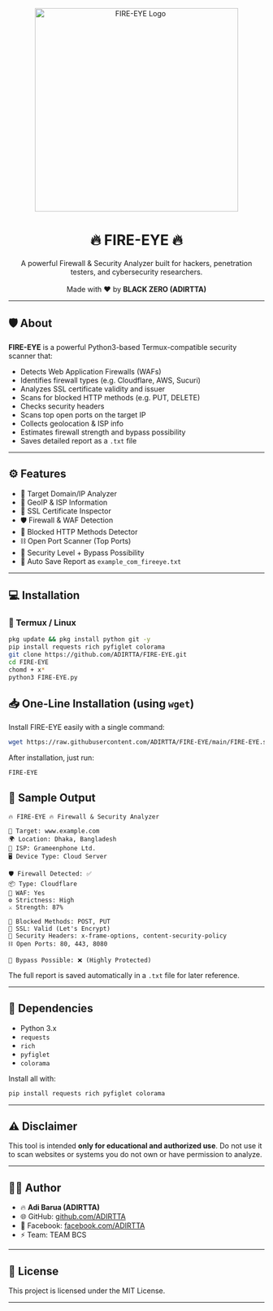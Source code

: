 
<p align="center">
  <img src="https://i.postimg.cc/5NkP5QML/Lucid-Realism-Design-a-dark-powerful-hackerstyle-logo-with-the-3.jpg" width="400" alt="FIRE-EYE Logo">
</p>

<h1 align="center">🔥 FIRE-EYE 🔥</h1>
<p align="center">
  A powerful Firewall & Security Analyzer built for hackers, penetration testers, and cybersecurity researchers.
  <br><br>
  Made with ❤️ by <b> BLACK ZERO (ADIRTTA)</b>
</p>

---

## 🛡️ About

**FIRE-EYE** is a powerful Python3-based Termux-compatible security scanner that:

- Detects Web Application Firewalls (WAFs)
- Identifies firewall types (e.g. Cloudflare, AWS, Sucuri)
- Analyzes SSL certificate validity and issuer
- Scans for blocked HTTP methods (e.g. PUT, DELETE)
- Checks security headers
- Scans top open ports on the target IP
- Collects geolocation & ISP info
- Estimates firewall strength and bypass possibility
- Saves detailed report as a `.txt` file

---

## ⚙️ Features

- 🎯 Target Domain/IP Analyzer
- 📍 GeoIP & ISP Information
- 🔐 SSL Certificate Inspector
- 🛡️ Firewall & WAF Detection
- 🚫 Blocked HTTP Methods Detector
- ⛓️ Open Port Scanner (Top Ports)
- 🧠 Security Level + Bypass Possibility
- 📝 Auto Save Report as `example_com_fireeye.txt`

---

## 💻 Installation

### 📲 Termux / Linux

```bash
pkg update && pkg install python git -y
pip install requests rich pyfiglet colorama
git clone https://github.com/ADIRTTA/FIRE-EYE.git
cd FIRE-EYE
chomd + x*
python3 FIRE-EYE.py
````
## 📥 One-Line Installation (using `wget`)

Install FIRE-EYE easily with a single command:

```bash
wget https://raw.githubusercontent.com/ADIRTTA/FIRE-EYE/main/FIRE-EYE.sh -O FIRE-EYE.sh && chmod +x FIRE-EYE.sh && ./FIRE-EYE.sh
````

After installation, just run:

```bash
FIRE-EYE
```


## 📝 Sample Output

```text
🔥 FIRE-EYE 🔥 Firewall & Security Analyzer

🎯 Target: www.example.com
🌍 Location: Dhaka, Bangladesh
🏢 ISP: Grameenphone Ltd.
🖥️ Device Type: Cloud Server

🛡️ Firewall Detected: ✅
📦 Type: Cloudflare
🔐 WAF: Yes
⚙️ Strictness: High
⚔️ Strength: 87%

🚫 Blocked Methods: POST, PUT
📡 SSL: Valid (Let's Encrypt)
🔐 Security Headers: x-frame-options, content-security-policy
⛓️ Open Ports: 80, 443, 8080

🧠 Bypass Possible: ❌ (Highly Protected)
```

The full report is saved automatically in a `.txt` file for later reference.

---

## 📜 Dependencies

* Python 3.x
* `requests`
* `rich`
* `pyfiglet`
* `colorama`

Install all with:

```bash
pip install requests rich pyfiglet colorama
```

---

## ⚠️ Disclaimer

This tool is intended **only for educational and authorized use**.
Do not use it to scan websites or systems you do not own or have permission to analyze.

---

## 👨‍💻 Author

* 🔥 **Adi Barua (ADIRTTA)**
* 🌐 GitHub: [github.com/ADIRTTA](https://github.com/ADIRTTA)
* 📱 Facebook: [facebook.com/ADIRTTA](https://facebook.com/ADIRTTA)
* ⚡ Team: TEAM BCS

---

## 🪪 License

This project is licensed under the MIT License.

---


